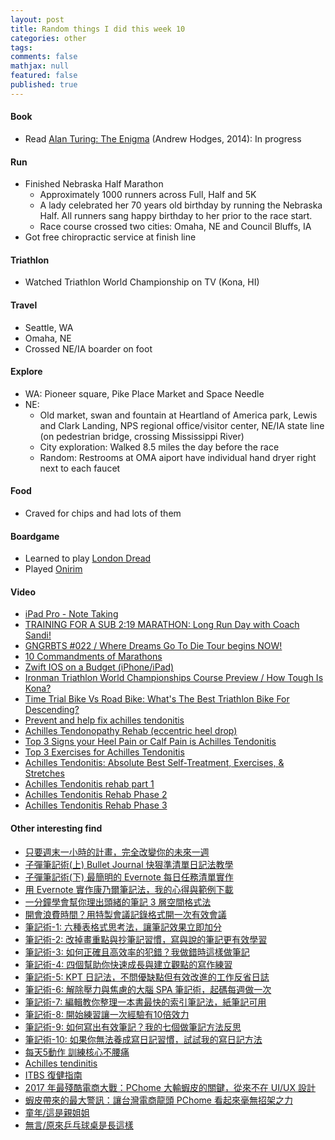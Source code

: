 ```yaml
---
layout: post
title: Random things I did this week 10
categories: other
tags: 
comments: false
mathjax: null
featured: false
published: true
---
```


#### Book 
* Read [Alan Turing: The Enigma](https://www.amazon.com/Alan-Turing-Enigma-Inspired-Imitation/dp/069116472X) (Andrew Hodges, 2014): In progress

#### Run
* Finished Nebraska Half Marathon
    * Approximately 1000 runners across Full, Half and 5K
    * A lady celebrated her 70 years old birthday by running the Nebraska Half. All runners sang happy birthday to her prior to the race start. 
    * Race course crossed two cities: Omaha, NE and Council Bluffs, IA
* Got free chiropractic service at finish line 

#### Triathlon
* Watched Triathlon World Championship on TV (Kona, HI)

#### Travel 
* Seattle, WA
* Omaha, NE
* Crossed NE/IA boarder on foot

#### Explore
* WA: Pioneer square, Pike Place Market and Space Needle
* NE: 
    * Old market, swan and fountain at Heartland of America park, Lewis and Clark Landing, NPS regional office/visitor center, NE/IA state line (on pedestrian bridge, crossing Mississippi River)
    * City exploration: Walked 8.5 miles the day before the race
    * Random: Restrooms at OMA aiport have individual hand dryer right next to each faucet

#### Food
* Craved for chips and had lots of them

#### Boardgame
* Learned to play [London Dread](https://boardgamegeek.com/boardgame/178134/london-dread)
* Played [Onirim](https://boardgamegeek.com/boardgame/156336/onirim-second-edition)

#### Video 
* [iPad Pro - Note Taking](https://youtu.be/YFZbYIAkU3Q)
* [TRAINING FOR A SUB 2:19 MARATHON: Long Run Day with Coach Sandi!](https://youtu.be/GJLleJd7xLI)
* [GNGRBTS #022 / Where Dreams Go To Die Tour begins NOW!](https://youtu.be/h1XM5e4m-Mo)
* [10 Commandments of Marathons](https://youtu.be/dDmHjL1ecd8)
* [Zwift IOS on a Budget (iPhone/iPad)](https://youtu.be/mHVnxxWJA9s)
* [Ironman Triathlon World Championships Course Preview / How Tough Is Kona?](https://youtu.be/ot0TNQr0mHY)
* [Time Trial Bike Vs Road Bike: What's The Best Triathlon Bike For Descending?](https://youtu.be/WSZYwPJWL0U)
* [Prevent and help fix achilles tendonitis](https://youtu.be/jn8CW5-ZY3M)
* [Achilles Tendonopathy Rehab (eccentric heel drop)](https://youtu.be/ge3XDjjKofk)
* [Top 3 Signs your Heel Pain or Calf Pain is Achilles Tendonitis](https://youtu.be/zzzTsMo5rgQ)
* [Top 3 Exercises for Achilles Tendonitis](https://youtu.be/Y8Ag3Nbj98k)
* [Achilles Tendonitis: Absolute Best Self-Treatment, Exercises, & Stretches](https://youtu.be/qqAlt1k_-gs)
* [Achilles Tendonitis rehab part 1](https://youtu.be/dT8co7E2Ep0)
* [Achilles Tendonitis Rehab Phase 2](https://youtu.be/z2iy_mAvOFw)
* [Achilles Tendonitis Rehab Phase 3](https://youtu.be/t9IwvBjQA8I)

#### Other interesting find 
* [只要週末一小時的計畫，完全改變你的未來一週](https://www.managertoday.com.tw/columns/view/55034?utm_source=dailyedm&utm_medium=content&utm_campaign=daily201503)
* [子彈筆記術(上) Bullet Journal 快狠準清單日記法教學](http://www.playpcesor.com/2015/12/bullet-journal.html?m=1)
* [子彈筆記術(下) 最簡明的 Evernote 每日任務清單實作](http://www.playpcesor.com/2016/04/evernote-bullet-journal.html?m=1)
* [用 Evernote 實作康乃爾筆記法，我的心得與範例下載](http://www.playpcesor.com/2015/11/evernote-cornell-note-taking.html?m=1)
* [一分鐘學會幫你理出頭緒的筆記 3 層空間格式法](http://www.playpcesor.com/2015/05/take-good-note-by-evernote.html?m=1)
* [開會浪費時間？用特製會議記錄格式開一次有效會議](http://www.playpcesor.com/2015/03/amazing-meeting.html?m=1)
* [筆記術-1: 六種表格式思考法，讓筆記效果立即加分](http://www.playpcesor.com/2016/08/note-1.html?m=1)
* [筆記術-2: 改掉畫重點與抄筆記習慣，寫與說的筆記更有效學習](http://www.playpcesor.com/2016/08/tell-your-note-2.html?m=1)
* [筆記術-3: 如何正確且高效率的犯錯？我做錯時這樣做筆記](http://www.playpcesor.com/2016/10/mistake-note.html?m=1)
* [筆記術-4: 四個幫助你快速成長與建立觀點的寫作練習](http://www.playpcesor.com/2016/11/4.html?m=1)
* [筆記術-5: KPT 日記法，不問優缺點但有效改進的工作反省日誌](http://www.playpcesor.com/2016/11/kpt--note-diary.html?m=1)
* [筆記術-6: 解除壓力與焦慮的大腦 SPA 筆記術，起碼每週做一次](http://www.playpcesor.com/2016/12/Brain-gtd-SPA.html?m=1)
* [筆記術-7: 編輯教你整理一本書最快的索引筆記法，紙筆記可用](http://www.playpcesor.com/2016/12/how-to-note-a-book.html?m=1)
* [筆記術-8: 開始練習讓一次經驗有10倍效力](http://www.playpcesor.com/2017/05/experience.html?m=1)
* [筆記術-9: 如何寫出有效筆記？我的七個做筆記方法反思](http://www.playpcesor.com/2017/06/write-note-tips.html?m=1)
* [筆記術-10: 如果你無法養成寫日記習慣，試試我的寫日記方法](http://www.playpcesor.com/2017/08/diary.html?m=1)
* [每天5動作 訓練核心不腰痛](http://m.ltn.com.tw/news/life/breakingnews/2155448)
* [Achilles tendinitis](https://en.m.wikipedia.org/wiki/Achilles_tendinitis)
* [ITBS 復健指南](http://happyrunner123.pixnet.net/blog/post/109226618)
* [2017 年最殘酷電商大戰：PChome 大輸蝦皮的關鍵，從來不在 UI/UX 設計](https://buzzorange.com/techorange/2017/10/11/ui-ux-is-not-the-key-of-shopee/)
* [蝦皮帶來的最大警訊：讓台灣電商龍頭 PChome 看起來毫無招架之力](https://buzzorange.com/techorange/2017/10/11/pchome-vs-shopee-2/)
* [童年/這是親姐姐](https://www.ptt.cc/bbs/StupidClown/M.1507932075.A.7E5.html)
* [無言/原來乒乓球桌是長這樣](https://www.ptt.cc/bbs/StupidClown/M.1508061359.A.217.html)